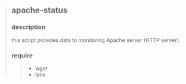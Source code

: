 > ## apache-status ##
> ### description ###
> this script provides data to monitoring Apache server (HTTP server).
>
> ### require ###
> > + wget
> > + lynx

